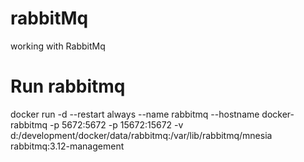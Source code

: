 # rabbitMq
working  with  RabbitMq

# Run rabbitmq
docker run -d --restart always --name rabbitmq --hostname docker-rabbitmq -p 5672:5672 -p 15672:15672 -v d:/development/docker/data/rabbitmq:/var/lib/rabbitmq/mnesia rabbitmq:3.12-management

